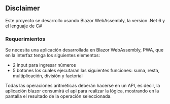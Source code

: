 <!-- GETTING STARTED -->
## Disclaimer

Este proyecto se desarrollo usando Blazor WebAssembly, la version .Net 6 y el lenguaje de C# 

### Requerimientos

Se necesita una aplicación desarrollada en Blazor WebAssembly, PWA, que en la interfaz tenga los siguientes elementos:
* 2 input para ingresar números 
* 5 botones los cuales ejecutaran las siguientes funciones: suma, resta, multiplicación, división y factorial

Todas las operaciones aritméticas deberán hacerse en un API, es decir, la aplicación blazor consumirá el api para realizar la lógica, 
mostrando en la pantalla el resultado de la operación seleccionada. 


 
